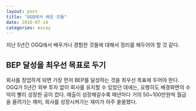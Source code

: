 ```yaml
---
layout: post
title: "OGQ에서 배운 것들"
date: 2016-07-14
categories: essay
---
```


지난 5년간 OGQ에서 배우거나 경험한 것들에 대해서 정리를 해두어야 할 것 같다.


## BEP 달성을 최우선 목표로 두기

회사를 창업하게 되면 가장 먼저 BEP를 달성하는 것을 최우선 목표에 두어야 한다. OGQ가 5년간 외부 투자 없이 회사를 유지할 수 있었던 데에는, 요행히도 배경화면의 수익이 빨리 성장한 공이 컸다. 매출이 성장해갈수록 매년마다 거의 50~100만원씩 월급을 올려가는 재미, 회사를 성장시켜가는 재미가 아주 쏠쏠했다.

